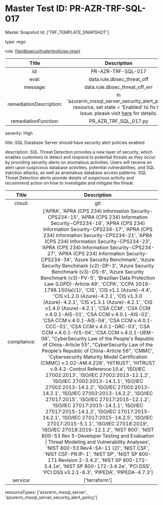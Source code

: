 



# Master Test ID: PR-AZR-TRF-SQL-017


Master Snapshot Id: ['TRF_TEMPLATE_SNAPSHOT']

type: rego

rule: [file(dbsecurityalertpolicies.rego)]  
  
  
  
  

|Title|Description|
| :---: | :---: |
|id: |PR-AZR-TRF-SQL-017|
|eval: |data.rule.dbsec_threat_off|
|message: |data.rule.dbsec_threat_off_err|
|remediationDescription: |In 'azurerm_mssql_server_security_alert_policy' resource, set state = 'Enabled' to fix the issue. please visit <a href='https://registry.terraform.io/providers/hashicorp/azurerm/latest/docs/resources/mssql_server_security_alert_policy#state' target='_blank'>here</a> for details.|
|remediationFunction: |PR_AZR_TRF_SQL_017.py|


severity: High

title: SQL Database Server should have security alert policies enabled

description: SQL Threat Detection provides a new layer of security, which enables customers to detect and respond to potential threats as they occur by providing security alerts on anomalous activities. Users will receive an alert upon suspicious database activities, potential vulnerabilities, and SQL injection attacks, as well as anomalous database access patterns. SQL Threat Detection alerts provide details of suspicious activity and recommend action on how to investigate and mitigate the threat.  
  
  

|Title|Description|
| :---: | :---: |
|cloud: |git|
|compliance: |['APRA', 'APRA (CPS 234) Information Security-CPS234-15', 'APRA (CPS 234) Information Security-CPS234-16', 'APRA (CPS 234) Information Security-CPS234-17', 'APRA (CPS 234) Information Security-CPS234-21', 'APRA (CPS 234) Information Security-CPS234-23', 'APRA (CPS 234) Information Security-CPS234-27', 'APRA (CPS 234) Information Security-CPS234-34', 'Azure Security Benchmark', 'Azure Security Benchmark (v2)-DP-3', 'Azure Security Benchmark (v3)-DS-6', 'Azure Security Benchmark (v3)-PV-5', 'Brazilian Data Protection Law (LGPD)-Article 49', 'CCPA', 'CCPA 2018-1798.150(a)(1)', 'CIS', 'CIS v1.1 (Azure)-4.4', 'CIS v1.2.0 (Azure)-4.2.1', 'CIS v1.3.0 (Azure)-4.2.1', 'CIS v1.3.1 (Azure)-4.2.1', 'CIS v1.4.0 (Azure)-4.2.1', 'CSA CCM', 'CSA CCM v.4.0.1-AIS-01', 'CSA CCM v.4.0.1-AIS-02', 'CSA CCM v.4.0.1-AIS-04', 'CSA CCM v.4.0.1-CCC-01', 'CSA CCM v.4.0.1-GRC-03', 'CSA CCM v.4.0.1-IVS-04', 'CSA CCM v.4.0.1-UEM-06', "CyberSecurity Law of the People's Republic of China-Article 55", "CyberSecurity Law of the People's Republic of China-Article 56", 'CMMC', 'Cybersecurity Maturity Model Certification (CMMC) v.1.02-AM.4.226', 'HITRUST', 'HITRUST v.9.4.2-Control Reference:10.a', 'ISO/IEC 27002:2013', 'ISO/IEC 27002:2013-12.1.2', 'ISO/IEC 27002:2013-14.1.1', 'ISO/IEC 27002:2013-14.1.2', 'ISO/IEC 27002:2013-14.2.1', 'ISO/IEC 27002:2013-14.2.2', 'ISO/IEC 27017:2015', 'ISO/IEC 27017:2015-12.1.2', 'ISO/IEC 27017:2015-14.1.1', 'ISO/IEC 27017:2015-14.1.2', 'ISO/IEC 27017:2015-14.2.1', 'ISO/IEC 27017:2015-14.2.5', 'ISO/IEC 27017:2015-5.1.1', 'ISO/IEC 27018:2019', 'ISO/IEC 27018:2019-12.1.2', 'NIST 800', 'NIST 800-53 Rev 5-Developer Testing and Evaluation \| Threat Modeling and Vulnerability Analyses', 'NIST 800-53 Rev4-SA-11 (2)', 'NIST CSF', 'NIST CSF-PR.IP-1', 'NIST SP', 'NIST SP 800-171 Revision 2-3.4.2', 'NIST SP 800-172-3.4.1e', 'NIST SP 800-172-3.4.2e', 'PCI DSS', 'PCI DSS v3.2.1-6.3', 'PIPEDA', 'PIPEDA-4.7.3']|
|service: |['terraform']|


resourceTypes: ['azurerm_mssql_server', 'azurerm_mssql_server_security_alert_policy']


[file(dbsecurityalertpolicies.rego)]: https://github.com/prancer-io/prancer-compliance-test/tree/master/azure/terraform/dbsecurityalertpolicies.rego
